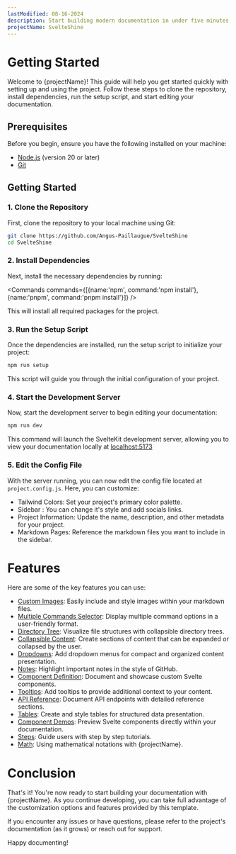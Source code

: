 ```yaml
---
lastModified: 08-16-2024
description: Start building modern documentation in under five minutes
projectName: SvelteShine
---
```


<script>
  import { Commands } from "$lib/components";
</script>

# Getting Started

Welcome to {projectName}! This guide will help you get started quickly with setting up and using the project. Follow these steps to clone the repository, install dependencies, run the setup script, and start editing your documentation.

## Prerequisites

Before you begin, ensure you have the following installed on your machine:

- [Node.js](https://nodejs.org/en/download/package-manager) (version 20 or later)
- [Git](https://git-scm.com/downloads)

## Getting Started

### 1. Clone the Repository

First, clone the repository to your local machine using Git:

```bash snippet
git clone https://github.com/Angus-Paillaugue/SvelteShine
cd SvelteShine
```

### 2. Install Dependencies

Next, install the necessary dependencies by running:

<Commands commands={[{name:'npm', command:'npm install'}, {name:'pnpm', command:'pnpm install'}]} />

This will install all required packages for the project.

### 3. Run the Setup Script

Once the dependencies are installed, run the setup script to initialize your project:

```bash snippet
npm run setup
```

This script will guide you through the initial configuration of your project.

### 4. Start the Development Server

Now, start the development server to begin editing your documentation:

```bash snippet
npm run dev
```

This command will launch the SvelteKit development server, allowing you to view your documentation locally at [localhost:5173](http://localhost:5173)

### 5. Edit the Config File

With the server running, you can now edit the config file located at `project.config.js`. Here, you can customize:

- Tailwind Colors: Set your project's primary color palette.
- Sidebar : You can change it's style and add socials links.
- Project Information: Update the name, description, and other metadata for your project.
- Markdown Pages: Reference the markdown files you want to include in the sidebar.

# Features

Here are some of the key features you can use:

- [Custom Images](/docs/Components/Images): Easily include and style images within your markdown files.
- [Multiple Commands Selector](/docs/Components/Commands): Display multiple command options in a user-friendly format.
- [Directory Tree](/docs/Components/Tree): Visualize file structures with collapsible directory trees.
- [Collapsible Content](/docs/Components/Collapsible): Create sections of content that can be expanded or collapsed by the user.
- [Dropdowns](/docs/Components/Dropdown): Add dropdown menus for compact and organized content presentation.
- [Notes](/docs/Components/Note): Highlight important notes in the style of GitHub.
- [Component Definition](/docs/Components/Definition): Document and showcase custom Svelte components.
- [Tooltips](/docs/Components/Tooltip): Add tooltips to provide additional context to your content.
- [API Reference](/docs/Components/Api-reference): Document API endpoints with detailed reference sections.
- [Tables](/docs/Components/Tables): Create and style tables for structured data presentation.
- [Component Demos](</docs/Components/Demos>): Preview Svelte components directly within your documentation.
- [Steps](/docs/Components/Steps): Guide users with step by step tutorials.
- [Math](/docs/Components/Math): Using mathematical notations with {projectName}.

# Conclusion

That's it! You're now ready to start building your documentation with {projectName}. As you continue developing, you can take full advantage of the customization options and features provided by this template.

If you encounter any issues or have questions, please refer to the project's documentation (as it grows) or reach out for support.

Happy documenting!
